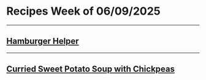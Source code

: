 # Recipes Week of 06/09/2025

---

## [Hamburger Helper](./homemadeHamburgerHelper.md)

---

## [Curried Sweet Potato Soup with Chickpeas](./sweetPotatoAndCoconutCurrySoup.md)
